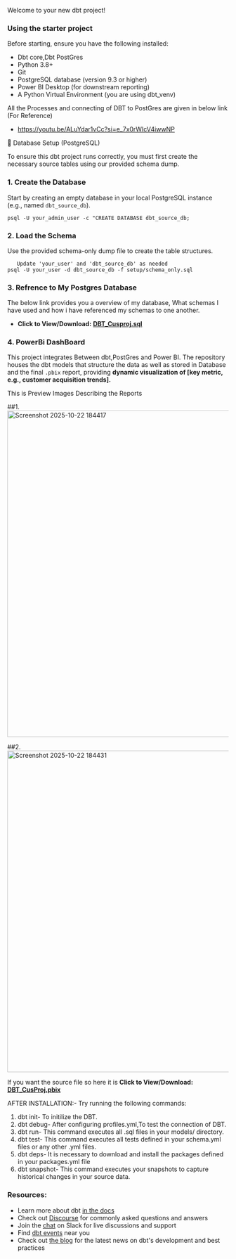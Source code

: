 Welcome to your new dbt project!

### Using the starter project
Before starting, ensure you have the following installed:
  - Dbt core,Dbt PostGres
  - Python 3.8+
  - Git
  - PostgreSQL database (version 9.3 or higher)
  - Power BI Desktop (for downstream reporting)
  - A Python Virtual Environment (you are using dbt_venv)

All the Processes and connecting of DBT to PostGres are given in below link (For Reference)
  - https://youtu.be/ALuYdar1vCc?si=e_7x0rWIcV4iwwNP

💾 Database Setup (PostgreSQL)

To ensure this dbt project runs correctly, you must first create the necessary source tables using our provided schema dump.

### 1. Create the Database

Start by creating an empty database in your local PostgreSQL instance (e.g., named `dbt_source_db`).

    psql -U your_admin_user -c "CREATE DATABASE dbt_source_db;


### 2. Load the Schema

 Use the provided schema-only dump file to create the table structures.
      
       Update 'your_user' and 'dbt_source_db' as needed
    psql -U your_user -d dbt_source_db -f setup/schema_only.sql

### 3. Refrence to  My Postgres Database

  The below link provides you a overview of my database, What schemas I have used and how i have referenced my schemas to one another. 
* **Click to View/Download:** **[DBT_Cusproj.sql](PostGresFile/DBT_Cusproj.sql)**

### 4. PowerBi DashBoard
  
   This project integrates Between dbt,PostGres and Power BI. The repository houses the dbt models that structure the data as well as stored in Database and the final `.pbix` report, providing **dynamic visualization of [key metric, e.g., customer acquisition trends].**
   
This is Preview Images Describing the Reports
   
##1.
   <img width="1344" height="743" alt="Screenshot 2025-10-22 184417" src="https://github.com/user-attachments/assets/dcf9d295-f910-48ac-88fd-57dbc35941cb" />
  
 
##2.
   <img width="1324" height="732" alt="Screenshot 2025-10-22 184431" src="https://github.com/user-attachments/assets/62298c89-d34f-4671-85e9-8bc8e2a51ac9" />


   If you want the source file so here it is 
       **Click to View/Download:** **[DBT_CusProj.pbix](Power_Bi_DashBoard)**

      


   
AFTER INSTALLATION:-
Try running the following commands:
1. dbt init- To initilize the DBT.
2. dbt debug- After configuring profiles.yml,To test the connection of DBT.
3. dbt run- This command executes all .sql files in your models/ directory.
4. dbt test- This command executes all tests defined in your schema.yml files or any other .yml files.
5. dbt deps- It is necessary to download and install the packages defined in your packages.yml file
6. dbt snapshot- This command executes your snapshots to capture historical changes in your source data.




### Resources:
- Learn more about dbt [in the docs](https://docs.getdbt.com/docs/introduction)
- Check out [Discourse](https://discourse.getdbt.com/) for commonly asked questions and answers
- Join the [chat](https://community.getdbt.com/) on Slack for live discussions and support
- Find [dbt events](https://events.getdbt.com) near you
- Check out [the blog](https://blog.getdbt.com/) for the latest news on dbt's development and best practices
